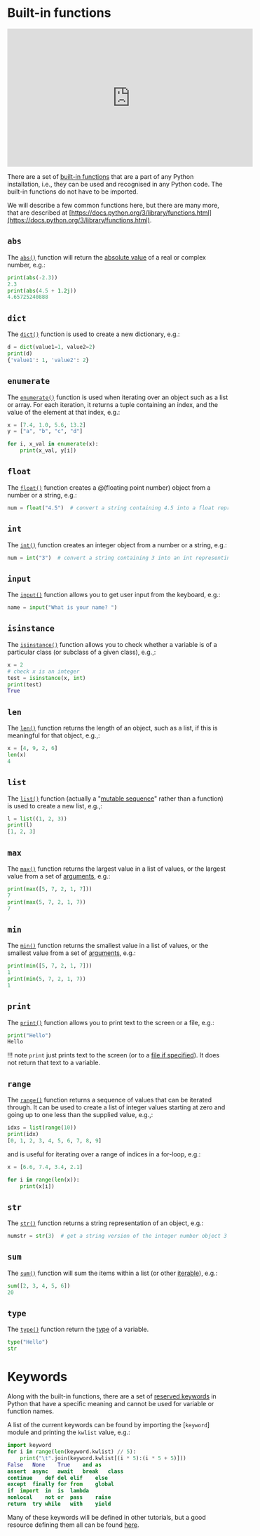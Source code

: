 # Built-in functions

<iframe width="560" height="315" src="https://www.youtube.com/embed/sXu8RxrRFRs" frameborder="0" allow="accelerometer; autoplay; clipboard-write; encrypted-media; gyroscope; picture-in-picture" allowfullscreen></iframe>

There are a set of [built-in
functions](https://docs.python.org/3/library/functions.html#built-in-functions) that are a part of
any Python installation, i.e., they can be used and recognised in any Python code. The built-in
functions do not have to be imported.

We will describe a few common functions here, but there are many more, that are described at
[https://docs.python.org/3/library/functions.html](https://docs.python.org/3/library/functions.html).

## `abs`

The [`abs()`](https://docs.python.org/3/library/functions.html#abs) function will return the
[absolute value](https://en.wikipedia.org/wiki/Absolute_value) of a real or complex number, e.g.:

```python
print(abs(-2.3))
2.3
print(abs(4.5 + 1.2j))
4.65725240888
```

## `dict`

The [`dict()`](https://docs.python.org/3/library/functions.html#dict) function is used to create a
new dictionary, e.g.:

```python
d = dict(value1=1, value2=2)
print(d)
{'value1': 1, 'value2': 2}
```

## `enumerate`
The [`enumerate()`](https://docs.python.org/3/library/functions.html#enumerate) function is used
when iterating over an object such as a list or array. For each iteration, it returns a tuple
containing an index, and the value of the element at that index, e.g.:

```python
x = [7.4, 1.0, 5.6, 13.2]
y = ["a", "b", "c", "d"]

for i, x_val in enumerate(x):
    print(x_val, y[i])
```

## `float`

The [`float()`](https://docs.python.org/3/library/functions.html#float) function creates a @(floating
point number) object from a number or a string, e.g.:

```python
num = float("4.5")  # convert a string containing 4.5 into a float representing 4.5
```

## `int`

The [`int()`](https://docs.python.org/3/library/functions.html#int) function creates an integer object
from a number or a string, e.g.:

```python
num = int("3")  # convert a string containing 3 into an int representing 3
```

## `input`

The [`input()`](https://docs.python.org/3/library/functions.html#input) function allows you to get
user input from the keyboard, e.g.:

```python
name = input("What is your name? ")
```

## `isinstance`

The [`isinstance()`](https://docs.python.org/3/library/functions.html#isinstance) function allows
you to check whether a variable is of a particular class (or subclass of a given class), e.g.,:

```python
x = 2
# check x is an integer
test = isinstance(x, int)
print(test)
True
```

## `len`

The [`len()`](https://docs.python.org/3/library/functions.html#len) function returns the length of an
object, such as a list, if this is meaningful for that object, e.g.,:

```python
x = [4, 9, 2, 6]
len(x)
4
```

## `list`

The [`list()`](https://docs.python.org/3/library/functions.html#list) function (actually a "[mutable
sequence](https://docs.python.org/3/library/stdtypes.html#typesseq)" rather than a function) is used
to create a new list, e.g.,:

```python
l = list((1, 2, 3))
print(l)
[1, 2, 3]
```

## `max`

The [`max()`](https://docs.python.org/3/library/functions.html#max) function returns the largest
value in a list of values, or the largest value from a set of [arguments](glossary.md#argument), e.g.:

```python
print(max([5, 7, 2, 1, 7]))
7
print(max(5, 7, 2, 1, 7))
7
```

## `min`

The [`min()`](https://docs.python.org/3/library/functions.html#min) function returns the smallest
value in a list of values, or the smallest value from a set of [arguments](glossary.md#argument), e.g.:

```python
print(min([5, 7, 2, 1, 7]))
1
print(min(5, 7, 2, 1, 7))
1
```

## `print`

The [`print()`](https://docs.python.org/3/library/functions.html#print) function allows you
to print text to the screen or a file, e.g.:

```python
print("Hello")
Hello
```

!!! note
    `print` just prints text to the screen (or to a [file if
    specified](demo-io.md#writing)). It does not return that text to a variable.

## `range`

The [`range()`](https://docs.python.org/3/library/functions.html#func-range) function returns a
sequence of values that can be iterated through. It can be used to create a list of integer values
starting at zero and going up to one less than the supplied value, e.g.,:

```python
idxs = list(range(10))
print(idx)
[0, 1, 2, 3, 4, 5, 6, 7, 8, 9]
```

and is useful for iterating over a range of indices in a for-loop, e.g.:

```python
x = [6.6, 7.4, 3.4, 2.1]

for i in range(len(x)):
    print(x[i])
```

## `str`

The [`str()`](https://docs.python.org/3/library/functions.html#func-str) function returns a string
representation of an object, e.g.:

```python
numstr = str(3)  # get a string version of the integer number object 3
```

## `sum`

The [`sum()`](https://docs.python.org/3/library/functions.html#sum) function will sum the items
within a list (or other [iterable](glossary.md#iterable)), e.g.:

```python
sum([2, 3, 4, 5, 6])
20
```

## `type`

The [`type()`](https://docs.python.org/3/library/functions.html#type) function return the [type](glossary.md#type) of a
variable.

```python
type("Hello")
str
```

# Keywords

Along with the built-in functions, there are a set of [reserved
keywords](https://www.w3schools.com/python/python_ref_keywords.asp) in Python that have a specific
meaning and cannot be used for variable or function names.

A list of the current keywords can be found by importing the [`keyword`] module and printing the
`kwlist` value, e.g.:

```python
import keyword
for i in range(len(keyword.kwlist) // 5): 
    print("\t".join(keyword.kwlist[(i * 5):(i * 5 + 5)]))
False	None	True	and	as
assert	async	await	break	class
continue	def	del	elif	else
except	finally	for	from	global
if	import	in	is	lambda
nonlocal	not	or	pass	raise
return	try	while	with	yield
```

Many of these keywords will be defined in other tutorials, but a good resource defining them all can
be found [here](https://www.programiz.com/python-programming/keyword-list).